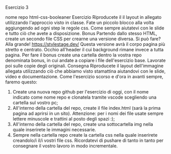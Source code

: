 Esercizio 3

nome repo html-css-booleaner
Esercizio
Riproducete il il layout in allegato utilizzando l'approccio visto in classe. Fate un piccolo blocco alla volta aggiungendo ad ogni step le regole css. Come sempre aiutatevi con le slide e tutto ciò che avete a disposizione.
Bonus
Partendo dallo stesso HTML, create un secondo file CSS per crearne una versione diversa. Si può fare? Alla grande! https://stylestage.dev/ Questa versione avrà il corpo pagina più stretto e centrato. Occhio all'header il cui background rimane invece a tutta pagina.
Per fare il bonus create una cartella dentro la vostra repo denominata bonus, in cui andate a copiare i file dell'esercizio base. Lavorate poi sulle copie degli originali.
Consegna
Riproducete il layout dell'immagine allegata utilizzando ciò che abbiamo visto stamattina aiutandovi con le slide, video e documentazione. Come l'esercizio scorso e d'ora in avanti sempre, faremo questo:

1. Create una nuova repo github per l'esercizio di oggi, con il nome indicato come nome repo e clonatela tramite vscode scegliendo una cartella sul vostro pc;
2. All'interno della cartella del repo, create il file index.html (sarà la prima pagina ad aprirsi in un sito). Attenzione: per i nomi dei file usate sempre lettere minuscole e trattini al posto degli spazi :);
3. All'interno della cartella del repo, create una sottocartella img nella quale inserirete le immagini necessarie.
4. Sempre nella cartella repo create la cartella css nella quale inserirete creandolo/i il/i vostri file css. Ricordatevi di pushare di tanto in tanto per consegnare il vostro lavoro in modo incrementale.
